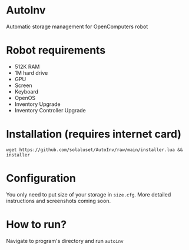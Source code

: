 # AutoInv
Automatic storage management for OpenComputers robot

# Robot requirements
 - 512K RAM
 - 1M hard drive
 - GPU
 - Screen
 - Keyboard
 - OpenOS
 - Inventory Upgrade
 - Inventory Controller Upgrade

# Installation (requires internet card)
`wget https://github.com/solaluset/AutoInv/raw/main/installer.lua && installer`

# Configuration
You only need to put size of your storage in `size.cfg`. More detailed instructions and screenshots coming soon.

# How to run?
Navigate to program's directory and run `autoinv`
